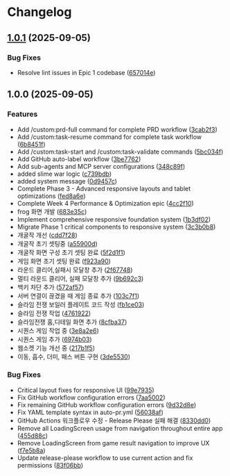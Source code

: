 # Changelog

## [1.0.1](https://github.com/JokerTrickster/board_game_app/compare/v1.0.0...v1.0.1) (2025-09-05)


### Bug Fixes

* Resolve lint issues in Epic 1 codebase ([657014e](https://github.com/JokerTrickster/board_game_app/commit/657014e5721851a239aec271227ee7692419fdc7))

## 1.0.0 (2025-09-05)


### Features

* Add /custom:prd-full command for complete PRD workflow ([3cab2f3](https://github.com/JokerTrickster/board_game_app/commit/3cab2f3469317258f1701292acbef083a35d5304))
* Add /custom:task-resume command for complete task workflow ([6b8451f](https://github.com/JokerTrickster/board_game_app/commit/6b8451f8dcb3c2d9381d1ca445330dc040a15311))
* Add /custom:task-start and /custom:task-validate commands ([5bc034f](https://github.com/JokerTrickster/board_game_app/commit/5bc034fd01707418b54ee3397112ca0849e9c7b5))
* Add GitHub auto-label workflow ([3be7762](https://github.com/JokerTrickster/board_game_app/commit/3be77624722f1e2c754b709137fe83218dc4e915))
* Add sub-agents and MCP server configurations ([348c89f](https://github.com/JokerTrickster/board_game_app/commit/348c89f9c13dbe11bf725daad007c82e03137426))
* added slime war logic ([c739bdb](https://github.com/JokerTrickster/board_game_app/commit/c739bdb1efec104604f734340df7f126f43719b4))
* added system message ([0d9457c](https://github.com/JokerTrickster/board_game_app/commit/0d9457cf2633e49cef8dbcec81eb0ddc7951a247))
* Complete Phase 3 - Advanced responsive layouts and tablet optimizations ([fed8a6e](https://github.com/JokerTrickster/board_game_app/commit/fed8a6e8b8084127ed857f5179cff61d5827a1b0))
* Complete Week 4 Performance & Optimization epic ([4cc2f10](https://github.com/JokerTrickster/board_game_app/commit/4cc2f10be602cc99111c54954afa48f1b678bccc))
* frog 화면 개발 ([683e35c](https://github.com/JokerTrickster/board_game_app/commit/683e35cc73a11678d12ce6d79080a74e448c4568))
* Implement comprehensive responsive foundation system ([1b3df02](https://github.com/JokerTrickster/board_game_app/commit/1b3df02feea65b96a0e4e40ebb6440f86754cb16))
* Migrate Phase 1 critical components to responsive system ([3c3b0b8](https://github.com/JokerTrickster/board_game_app/commit/3c3b0b8db2de83fd94108a22491e4ff9259b7214))
* 개굴작 개선 ([cdd7f28](https://github.com/JokerTrickster/board_game_app/commit/cdd7f284f4e5d5ab21a0d491f89e77186a6ddd22))
* 개굴작 초기 셋팅중 ([a55900d](https://github.com/JokerTrickster/board_game_app/commit/a55900df075dd1d81363ef2cb1d4abfbbfa9496f))
* 개굴작 화면 구성 초기 셋팅 완료 ([5f2d1f1](https://github.com/JokerTrickster/board_game_app/commit/5f2d1f1e2b320ba7a50cbf755a633b5b2c350e0c))
* 게임 화면 초기 셋팅 완료 ([f923a90](https://github.com/JokerTrickster/board_game_app/commit/f923a90f9a4bd4a3091c6375cd83fcc159fb97e6))
* 라운드 클리어,실패시 모달창 추가 ([2f67748](https://github.com/JokerTrickster/board_game_app/commit/2f677482047a98f77dbef89bb02572c244a10a9a))
* 멀티 라운드 클리어, 실패 모달창 추가 ([9b692c3](https://github.com/JokerTrickster/board_game_app/commit/9b692c3842d8c9fe98dae6de51fbbf3cbe94b567))
* 백키 차단 추가 ([572af57](https://github.com/JokerTrickster/board_game_app/commit/572af57159dca645c0cedb4551dbb5f155f19711))
* 서버 연결이 끊겼을 때 게임 종료 추가 ([103c7f1](https://github.com/JokerTrickster/board_game_app/commit/103c7f119636a7272bf5ecb54ddffc855f0e799e))
* 슬라임 전쟁 보일러 플레이트 코드 작성 ([fb1ce03](https://github.com/JokerTrickster/board_game_app/commit/fb1ce03d6266510a91d5236e7758f65c51bc1d0a))
* 슬라임 전쟁 작업 ([4761922](https://github.com/JokerTrickster/board_game_app/commit/476192266cdb00c81e42cf4f9940c0085d72bea0))
* 슬라임전쟁 홈,디테일 화면 추가 ([8cfba37](https://github.com/JokerTrickster/board_game_app/commit/8cfba37777fb246c7366e0ecb080903a2ff01060))
* 시퀀스 게임 작업 중 ([3e8a2e6](https://github.com/JokerTrickster/board_game_app/commit/3e8a2e66a63a3ba7dbb892fe21b45ed2b6c53ee3))
* 시퀀스 게임 추가 ([6974b03](https://github.com/JokerTrickster/board_game_app/commit/6974b032a603904462c9fd8899c14c2494416873))
* 웹소켓 기능 개선 중 ([217b1f5](https://github.com/JokerTrickster/board_game_app/commit/217b1f52cce56bb7421246baa625d521648a7ca8))
* 이동, 흡수, 더미, 패스 버튼 구현 ([3de5530](https://github.com/JokerTrickster/board_game_app/commit/3de55301838c42200fb3e6884c4587aa833bd44f))


### Bug Fixes

* Critical layout fixes for responsive UI ([99e7935](https://github.com/JokerTrickster/board_game_app/commit/99e79359f263d187f0c59ce46fdd2dfcfcd4279b))
* Fix GitHub workflow configuration errors ([7aa5002](https://github.com/JokerTrickster/board_game_app/commit/7aa5002fafaa0b7dc59e40deaf7e6cb8f0572f4e))
* Fix remaining GitHub workflow configuration errors ([9d32d8e](https://github.com/JokerTrickster/board_game_app/commit/9d32d8ed9d6537aa852e1651e368ca02363f1d42))
* Fix YAML template syntax in auto-pr.yml ([56038af](https://github.com/JokerTrickster/board_game_app/commit/56038afd0a73b1fb7afaff002fb4196720247dcf))
* GitHub Actions 워크플로우 수정 - Release Please 실패 해결 ([8330dd0](https://github.com/JokerTrickster/board_game_app/commit/8330dd098777a9af354f08ee38f7137560dd2689))
* Remove all LoadingScreen usage from navigation throughout entire app ([455d88c](https://github.com/JokerTrickster/board_game_app/commit/455d88cda20c129cfce040842b65bd23cb82eeac))
* Remove LoadingScreen from game result navigation to improve UX ([f7e5b8a](https://github.com/JokerTrickster/board_game_app/commit/f7e5b8a12d6d825377f449bc15daf1fe698a95b3))
* Update release-please workflow to use current action and fix permissions ([83f06bb](https://github.com/JokerTrickster/board_game_app/commit/83f06bb4943654cc910090fbf65200ec8a7c306a))

